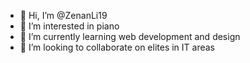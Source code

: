 - 👋 Hi, I’m @ZenanLi19
- 👀 I’m interested in piano
- 🌱 I’m currently learning web development and design 
- 💞️ I’m looking to collaborate on elites in IT areas 

<!---
ZenanLi19/ZenanLi19 is a ✨ special ✨ repository because its `README.md` (this file) appears on your GitHub profile.
You can click the Preview link to take a look at your changes.
--->
